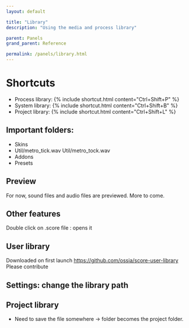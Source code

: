 ```yaml
---
layout: default

title: "Library"
description: "Using the media and process library"

parent: Panels
grand_parent: Reference

permalink: /panels/library.html
---
```



# Shortcuts

- Process library: {% include shortcut.html content="Ctrl+Shift+P" %}
- System library: {% include shortcut.html content="Ctrl+Shift+B" %}
- Project library: {% include shortcut.html content="Ctrl+Shift+L" %}

## Important folders:
- Skins
- Util/metro_tick.wav Util/metro_tock.wav
- Addons
- Presets

## Preview
For now, sound files and audio files are previewed.
More to come.

## Other features
Double click on .score file : opens it

## User library
Downloaded on first launch
https://github.com/ossia/score-user-library
Please contribute

## Settings: change the library path

## Project library
- Need to save the file somewhere -> folder becomes the project folder.